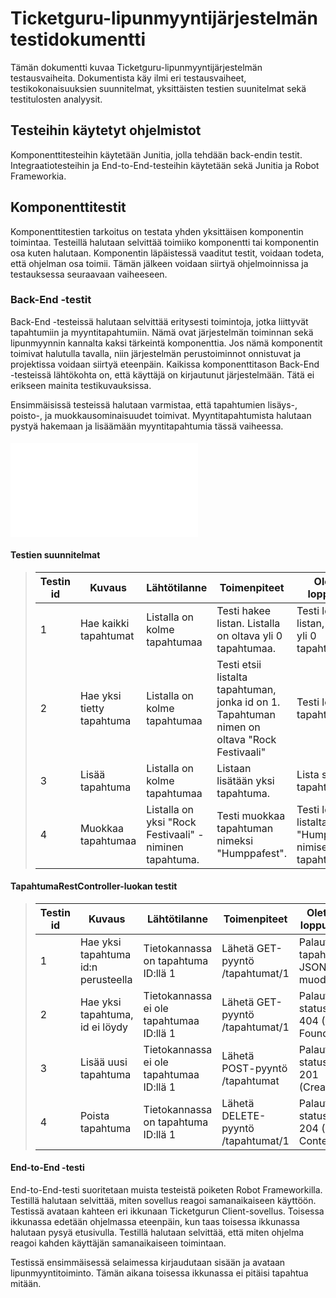 # Ticketguru-lipunmyyntijärjestelmän testidokumentti
Tämän dokumentti kuvaa Ticketguru-lipunmyyntijärjestelmän testausvaiheita. 
Dokumentista käy ilmi eri testausvaiheet, testikokonaisuuksien suunnitelmat, yksittäisten testien suunitelmat sekä testitulosten analyysit.

## Testeihin käytetyt ohjelmistot
Komponenttitesteihin käytetään Junitia, jolla tehdään back-endin testit. Integraatiotesteihin ja End-to-End-testeihin käytetään sekä Junitia ja  Robot Frameworkia.

## Komponenttitestit
Komponenttitestien tarkoitus on testata yhden yksittäisen komponentin toimintaa. Testeillä halutaan selvittää toimiiko komponentti tai komponentin osa kuten halutaan. Komponentin läpäistessä vaaditut testit, voidaan todeta, että ohjelman osa toimii. Tämän jälkeen voidaan siirtyä ohjelmoinnissa ja testauksessa seuraavaan vaiheeseen.

### Back-End -testit
Back-End -testeissä halutaan selvittää eritysesti toimintoja, jotka liittyvät tapahtumiin ja myyntitapahtumiin. Nämä ovat järjestelmän toiminnan sekä lipunmyynnin kannalta kaksi tärkeintä komponenttia. Jos nämä komponentit toimivat halutulla tavalla, niin järjestelmän perustoiminnot onnistuvat ja projektissa voidaan siirtyä eteenpäin. Kaikissa komponenttitason Back-End -testeissä lähtökohta on, että käyttäjä on kirjautunut järjestelmään. Tätä ei erikseen mainita testikuvauksissa.

Ensimmäisissä testeissä halutaan varmistaa, että tapahtumien lisäys-, poisto-, ja muokkausominaisuudet toimivat. Myyntitapahtumista halutaan pystyä hakemaan ja lisäämään myyntitapahtumia tässä vaiheessa.

#### ![Tapahtumat-luokan testit](../../ticketguru/src/test/java/ohjelmistoprojekti/ticketguru/domain/TapahtumatRepositoryTest.java)

#### Testien suunnitelmat

> Testin id | Kuvaus | Lähtötilanne | Toimenpiteet | Oletettu lopputulos 
> --------- | ------ | ------------ | ------------ | ------------------
> 1 | Hae kaikki tapahtumat | Listalla on kolme tapahtumaa | Testi hakee listan. Listalla on  oltava yli 0 tapahtumaa. | Testi löytää listan, jossa on yli 0 tapahtumaa.
> 2 | Hae yksi tietty tapahtuma | Listalla on kolme tapahtumaa | Testi etsii listalta tapahtuman, jonka id on 1. Tapahtuman nimen on oltava "Rock Festivaali" | Testi löytää ko. tapahtuman
> 3 | Lisää tapahtuma | Listalla on kolme tapahtumaa | Listaan lisätään yksi tapahtuma. | Lista sisältää 4 tapahtumaa.
> 4 | Muokkaa tapahtumaa | Listalla on yksi "Rock Festivaali" -niminen tapahtuma. | Testi muokkaa tapahtuman nimeksi "Humppafest". | Testi löytää listalta "Humppafest"-nimisen tapahtuman.

#### TapahtumaRestController-luokan testit

> Testin id | Kuvaus | Lähtötilanne | Toimenpiteet | Oletettu lopputulos 
> --------- | ------ | ------------ | ------------ | ------------------
> 1 | Hae yksi tapahtuma id:n perusteella | Tietokannassa on tapahtuma ID:llä 1 | Lähetä GET-pyyntö /tapahtumat/1 | Palauta tapahtuma JSON-muodossa
> 2 | Hae yksi tapahtuma, id ei löydy | Tietokannassa ei ole tapahtumaa ID:llä 1 | Lähetä GET-pyyntö /tapahtumat/1 | Palauta statuskoodi 404 (Not Found)
> 3 | Lisää uusi tapahtuma | Tietokannassa ei ole tapahtumaa ID:llä 1 | Lähetä POST-pyyntö /tapahtumat | Palauta statuskoodi 201 (Created)
> 4 | Poista tapahtuma | Tietokannassa on tapahtuma ID:llä 1 | Lähetä DELETE-pyyntö /tapahtumat/1 | Palauta statuskoodi 204 (No Content)

#### End-to-End -testi

End-to-End-testi suoritetaan muista testeistä poiketen Robot Frameworkilla. Testillä halutaan selvittää, miten sovellus reagoi samanaikaiseen käyttöön.
Testissä avataan kahteen eri ikkunaan Ticketgurun Client-sovellus. Toisessa ikkunassa edetään ohjelmassa eteenpäin, kun taas toisessa ikkunassa halutaan pysyä etusivulla. Testillä halutaan selvittää, että miten ohjelma reagoi kahden käyttäjän samanaikaiseen toimintaan.

Testissä ensimmäisessä selaimessa kirjaudutaan sisään ja avataan lipunmyyntitoiminto. Tämän aikana toisessa ikkunassa ei pitäisi tapahtua mitään.




